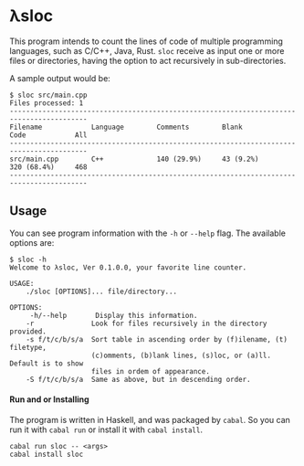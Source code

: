 # λsloc

This program intends to count the lines of code of multiple programming languages, such as C/C++, Java, Rust. `sloc` receive as input one or more files or directories, having the option to act recursively in sub-directories.

A sample output would be:

```terminal
$ sloc src/main.cpp
Files processed: 1
-----------------------------------------------------------------------------------------
Filename            Language        Comments        Blank           Code            All
-----------------------------------------------------------------------------------------
src/main.cpp        C++             140 (29.9%)     43 (9.2%)       320 (68.4%)     468
-----------------------------------------------------------------------------------------
```

## Usage

You can see program information with the `-h` or `--help` flag. The available options are:

```terminal
$ sloc -h
Welcome to λsloc, Ver 0.1.0.0, your favorite line counter.

USAGE:
    ./sloc [OPTIONS]... file/directory...

OPTIONS:
     -h/--help       Display this information.
    -r              Look for files recursively in the directory provided.
    -s f/t/c/b/s/a  Sort table in ascending order by (f)ilename, (t) filetype,
                    (c)omments, (b)lank lines, (s)loc, or (a)ll. Default is to show
                    files in ordem of appearance.
    -S f/t/c/b/s/a  Same as above, but in descending order.

```

#### Run and or Installing

The program is written in Haskell, and was packaged by `cabal`. So you can run it with `cabal run` or install it with `cabal install`.

```terminal
cabal run sloc -- <args>
cabal install sloc
```
